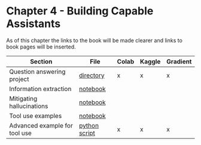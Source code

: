 # Chapter 4 - Building Capable Assistants

As of this chapter the links to the book will be made clearer and links to book pages will be inserted. 


| Section	| File | Colab	 | Kaggle	| Gradient |
|-----------|--------|--------|-----------|----------|
| Question answering project |  [directory](question_answering)   |  x      | x | x |
| Information extraction |  [notebook](information_extraction.ipynb)   |        | | |
| Mitigating hallucinations | [notebook](mitigating_hallucinations.ipynb)  |        | | |
| Tool use examples | [notebook](tool_use.ipynb)     |        | | |
| Advanced example for tool use | [python script](tools.py)     |   x     |  x |  x |

